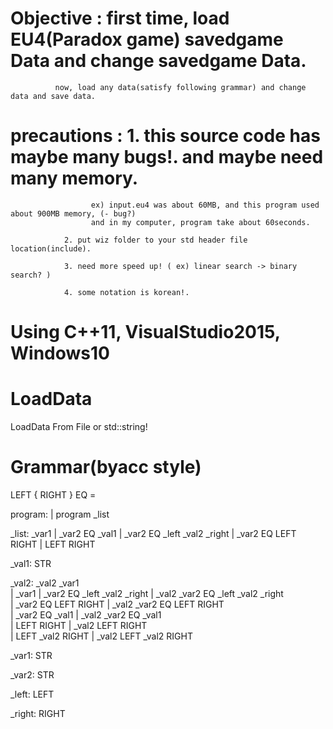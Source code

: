 # Objective : first time, load EU4(Paradox game) savedgame Data and change savedgame Data.
              now, load any data(satisfy following grammar) and change data and save data.
              
# precautions : 1. this source code has maybe many bugs!. and maybe need many memory.
                      ex) input.eu4 was about 60MB, and this program used about 900MB memory, (- bug?)
                      and in my computer, program take about 60seconds.
                
                2. put wiz folder to your std header file location(include).
                
                3. need more speed up! ( ex) linear search -> binary search? )
                
                4. some notation is korean!.
                
# Using C++11, VisualStudio2015, Windows10

# LoadData
LoadData From File or std::string!

# Grammar(byacc style)
LEFT {
RIGHT }
EQ =

program:
    | program _list

_list: _var1 
    | _var2 EQ _val1
    | _var2 EQ _left _val2 _right 
    | _var2 EQ LEFT RIGHT 
    | LEFT RIGHT
    
_val1: STR
    
_val2: _val2 _var1  
    | _var1 
    | _var2 EQ _left _val2 _right 
    | _val2 _var2 EQ _left _val2 _right  
    | _var2 EQ LEFT RIGHT 
    | _val2 _var2 EQ LEFT RIGHT  
    | _var2 EQ _val1 
    | _val2 _var2 EQ _val1  
    | LEFT RIGHT 
    | _val2 LEFT RIGHT  
    | LEFT _val2 RIGHT
    | _val2 LEFT _val2 RIGHT

_var1: STR

_var2: STR 

_left: LEFT 

_right: RIGHT
